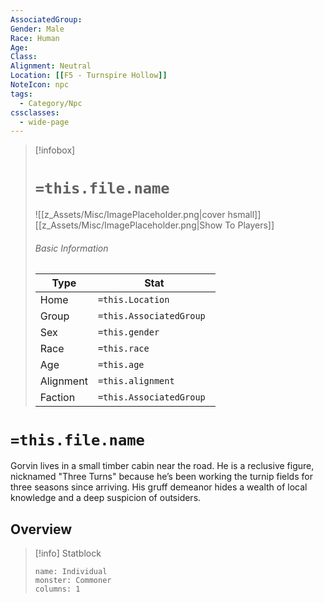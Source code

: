 ```yaml
---
AssociatedGroup: 
Gender: Male 
Race: Human
Age: 
Class: 
Alignment: Neutral
Location: [[F5 - Turnspire Hollow]]
NoteIcon: npc
tags:
  - Category/Npc
cssclasses:
  - wide-page
---
```


> [!infobox]
> # `=this.file.name`
> ![[z_Assets/Misc/ImagePlaceholder.png|cover hsmall]]
> [[z_Assets/Misc/ImagePlaceholder.png|Show To Players]]
> ###### Basic Information
> Type |  Stat |
> ---|---|
> Home | `=this.Location` |
> Group | `=this.AssociatedGroup` |
> Sex | `=this.gender` |
> Race | `=this.race` |
> Age | `=this.age` |
> Alignment | `=this.alignment` |
> Faction | `=this.AssociatedGroup ` |

# `=this.file.name`
Gorvin lives in a small timber cabin near the road. He is a reclusive figure, nicknamed "Three Turns" because he’s been working the turnip fields for three seasons since arriving. His gruff demeanor hides a wealth of local knowledge and a deep suspicion of outsiders.

## Overview


> [!info] Statblock
> ```statblock
> name: Individual
> monster: Commoner
> columns: 1
> ```
